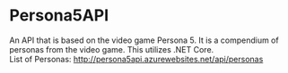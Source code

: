 # Persona5API
An API that is based on the video game Persona 5.  It is a compendium of personas from the video game.  This utilizes .NET Core.<br/>
List of Personas: http://persona5api.azurewebsites.net/api/personas
